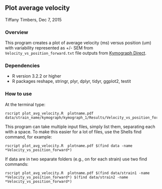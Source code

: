 ## Plot average velocity
Tiffany Timbers, Dec 7, 2015

### Overview
This program creates a plot of average velocity (ms) versus position (um) with variability
represented as +/- SEM from `Velocity_vs_position_forward.txt` file outputs from 
[Kymograph Direct](https://sites.google.com/site/kymographanalysis/).

### Dependencies
* R version 3.2.2 or higher
* R packages reshape, stringr, plyr, dplyr, tidyr, ggplot2, testit

### How to use
At the terminal type:
~~~
rscript plot_avg_velocity.R  plotname.pdf data/strain_name/kymograph/kymograph_1/Results/Velocity_vs_position_forward.strain_name
~~~

This program can take multiple input files, simply list them, separating each with a 
space. To make this easier for a lot of files, use the Shells find command, for example:

~~~
rscript plot_avg_velocity.R  plotname.pdf $(find data -name *Velocity_vs_position_forward*)
~~~

If data are in two separate folders (e.g., on for each strain) use two find commands:

~~~
rscript plot_avg_velocity.R  plotname.pdf $(find data/strain1 -name *Velocity_vs_position_forward*) $(find data/strain2 -name *Velocity_vs_position_forward*)
~~~